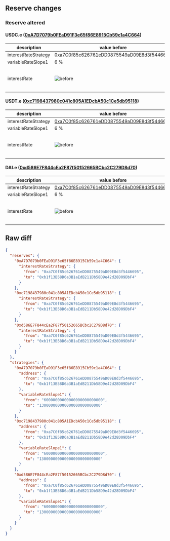 ## Reserve changes

### Reserve altered

#### USDC.e ([0xA7D7079b0FEaD91F3e65f86E8915Cb59c1a4C664](https://snowscan.xyz/address/0xA7D7079b0FEaD91F3e65f86E8915Cb59c1a4C664))

| description | value before | value after |
| --- | --- | --- |
| interestRateStrategy | [0xa7C0f85c626761eDD0875549aD09E8d3f5446695](https://snowscan.xyz/address/0xa7C0f85c626761eDD0875549aD09E8d3f5446695) | [0xb1f13B58D6a3B1aEdB211Db58D9e42d28D09DbF4](https://snowscan.xyz/address/0xb1f13B58D6a3B1aEdB211Db58D9e42d28D09DbF4) |
| variableRateSlope1 | 6 % | 13 % |
| interestRate | ![before](/.assets/ae7612ca9dd768ff3aee2f745910dc0a19e5fa71.svg) | ![after](/.assets/ebccca66b9c426e3cc1dbbc7f4951b3043ab0eb0.svg) |

#### USDT.e ([0xc7198437980c041c805A1EDcbA50c1Ce5db95118](https://snowscan.xyz/address/0xc7198437980c041c805A1EDcbA50c1Ce5db95118))

| description | value before | value after |
| --- | --- | --- |
| interestRateStrategy | [0xa7C0f85c626761eDD0875549aD09E8d3f5446695](https://snowscan.xyz/address/0xa7C0f85c626761eDD0875549aD09E8d3f5446695) | [0xb1f13B58D6a3B1aEdB211Db58D9e42d28D09DbF4](https://snowscan.xyz/address/0xb1f13B58D6a3B1aEdB211Db58D9e42d28D09DbF4) |
| variableRateSlope1 | 6 % | 13 % |
| interestRate | ![before](/.assets/ae7612ca9dd768ff3aee2f745910dc0a19e5fa71.svg) | ![after](/.assets/ebccca66b9c426e3cc1dbbc7f4951b3043ab0eb0.svg) |

#### DAI.e ([0xd586E7F844cEa2F87f50152665BCbc2C279D8d70](https://snowscan.xyz/address/0xd586E7F844cEa2F87f50152665BCbc2C279D8d70))

| description | value before | value after |
| --- | --- | --- |
| interestRateStrategy | [0xa7C0f85c626761eDD0875549aD09E8d3f5446695](https://snowscan.xyz/address/0xa7C0f85c626761eDD0875549aD09E8d3f5446695) | [0xb1f13B58D6a3B1aEdB211Db58D9e42d28D09DbF4](https://snowscan.xyz/address/0xb1f13B58D6a3B1aEdB211Db58D9e42d28D09DbF4) |
| variableRateSlope1 | 6 % | 13 % |
| interestRate | ![before](/.assets/ae7612ca9dd768ff3aee2f745910dc0a19e5fa71.svg) | ![after](/.assets/ebccca66b9c426e3cc1dbbc7f4951b3043ab0eb0.svg) |

## Raw diff

```json
{
  "reserves": {
    "0xA7D7079b0FEaD91F3e65f86E8915Cb59c1a4C664": {
      "interestRateStrategy": {
        "from": "0xa7C0f85c626761eDD0875549aD09E8d3f5446695",
        "to": "0xb1f13B58D6a3B1aEdB211Db58D9e42d28D09DbF4"
      }
    },
    "0xc7198437980c041c805A1EDcbA50c1Ce5db95118": {
      "interestRateStrategy": {
        "from": "0xa7C0f85c626761eDD0875549aD09E8d3f5446695",
        "to": "0xb1f13B58D6a3B1aEdB211Db58D9e42d28D09DbF4"
      }
    },
    "0xd586E7F844cEa2F87f50152665BCbc2C279D8d70": {
      "interestRateStrategy": {
        "from": "0xa7C0f85c626761eDD0875549aD09E8d3f5446695",
        "to": "0xb1f13B58D6a3B1aEdB211Db58D9e42d28D09DbF4"
      }
    }
  },
  "strategies": {
    "0xA7D7079b0FEaD91F3e65f86E8915Cb59c1a4C664": {
      "address": {
        "from": "0xa7C0f85c626761eDD0875549aD09E8d3f5446695",
        "to": "0xb1f13B58D6a3B1aEdB211Db58D9e42d28D09DbF4"
      },
      "variableRateSlope1": {
        "from": "60000000000000000000000000",
        "to": "130000000000000000000000000"
      }
    },
    "0xc7198437980c041c805A1EDcbA50c1Ce5db95118": {
      "address": {
        "from": "0xa7C0f85c626761eDD0875549aD09E8d3f5446695",
        "to": "0xb1f13B58D6a3B1aEdB211Db58D9e42d28D09DbF4"
      },
      "variableRateSlope1": {
        "from": "60000000000000000000000000",
        "to": "130000000000000000000000000"
      }
    },
    "0xd586E7F844cEa2F87f50152665BCbc2C279D8d70": {
      "address": {
        "from": "0xa7C0f85c626761eDD0875549aD09E8d3f5446695",
        "to": "0xb1f13B58D6a3B1aEdB211Db58D9e42d28D09DbF4"
      },
      "variableRateSlope1": {
        "from": "60000000000000000000000000",
        "to": "130000000000000000000000000"
      }
    }
  }
}
```
